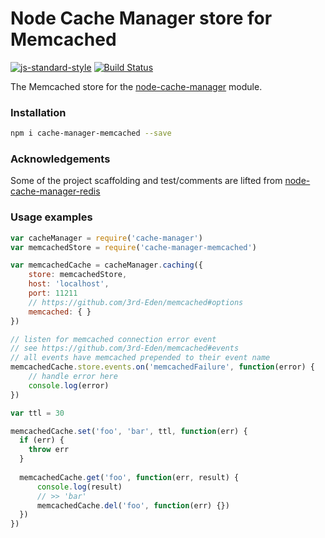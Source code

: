 # Node Cache Manager store for Memcached
 
[![js-standard-style](https://cdn.rawgit.com/feross/standard/master/badge.svg)](http://standardjs.com) [![Build Status](https://travis-ci.org/theogravity/node-cache-manager-memcached.svg?branch=master)](https://travis-ci.org/theogravity/node-cache-manager-memcached)

The Memcached store for the [node-cache-manager](https://github.com/BryanDonovan/node-cache-manager) module.

### Installation

```sh
npm i cache-manager-memcached --save
```
### Acknowledgements

Some of the project scaffolding and test/comments are lifted from [node-cache-manager-redis](https://github.com/dial-once/node-cache-manager-redis)

### Usage examples

```js
var cacheManager = require('cache-manager')
var memcachedStore = require('cache-manager-memcached')

var memcachedCache = cacheManager.caching({
    store: memcachedStore,
    host: 'localhost',
    port: 11211
    // https://github.com/3rd-Eden/memcached#options 
    memcached: { } 
})

// listen for memcached connection error event
// see https://github.com/3rd-Eden/memcached#events
// all events have memcached prepended to their event name
memcachedCache.store.events.on('memcachedFailure', function(error) {
    // handle error here
    console.log(error)
})

var ttl = 30

memcachedCache.set('foo', 'bar', ttl, function(err) {
  if (err) {
    throw err
  }
    
  memcachedCache.get('foo', function(err, result) {
      console.log(result)
      // >> 'bar'
      memcachedCache.del('foo', function(err) {})
  })
})
```